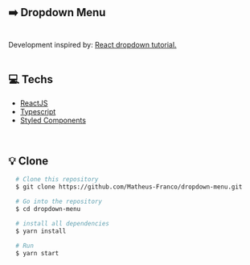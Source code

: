 ## :arrow_right: Dropdown Menu 
<br />
<div>
        Development inspired by:
        <a href="https://youtu.be/IF6k0uZuypA">
            React dropdown tutorial.
        </a>
</div>
<br />

## :computer: Techs
- [ReactJS](https://reactjs.org/)
- [Typescript](https://www.typescriptlang.org/)
- [Styled Components](https://styled-components.com/)
<br />

## :bulb: Clone

```bash
  # Clone this repository
  $ git clone https://github.com/Matheus-Franco/dropdown-menu.git

  # Go into the repository
  $ cd dropdown-menu

  # install all dependencies
  $ yarn install

  # Run
  $ yarn start
```